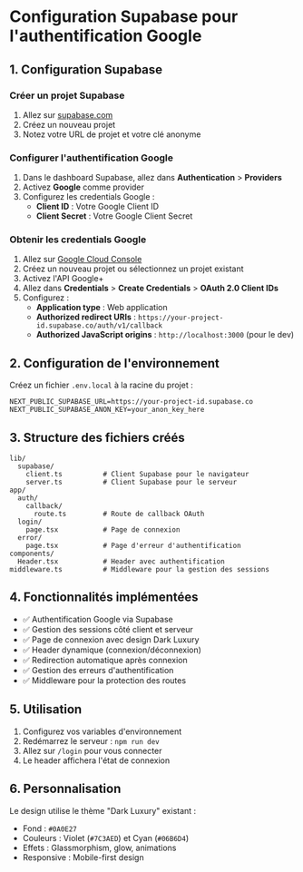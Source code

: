 # Configuration Supabase pour l'authentification Google

## 1. Configuration Supabase

### Créer un projet Supabase
1. Allez sur [supabase.com](https://supabase.com)
2. Créez un nouveau projet
3. Notez votre URL de projet et votre clé anonyme

### Configurer l'authentification Google
1. Dans le dashboard Supabase, allez dans **Authentication** > **Providers**
2. Activez **Google** comme provider
3. Configurez les credentials Google :
   - **Client ID** : Votre Google Client ID
   - **Client Secret** : Votre Google Client Secret

### Obtenir les credentials Google
1. Allez sur [Google Cloud Console](https://console.cloud.google.com)
2. Créez un nouveau projet ou sélectionnez un projet existant
3. Activez l'API Google+ 
4. Allez dans **Credentials** > **Create Credentials** > **OAuth 2.0 Client IDs**
5. Configurez :
   - **Application type** : Web application
   - **Authorized redirect URIs** : `https://your-project-id.supabase.co/auth/v1/callback`
   - **Authorized JavaScript origins** : `http://localhost:3000` (pour le dev)

## 2. Configuration de l'environnement

Créez un fichier `.env.local` à la racine du projet :

```env
NEXT_PUBLIC_SUPABASE_URL=https://your-project-id.supabase.co
NEXT_PUBLIC_SUPABASE_ANON_KEY=your_anon_key_here
```

## 3. Structure des fichiers créés

```
lib/
  supabase/
    client.ts          # Client Supabase pour le navigateur
    server.ts          # Client Supabase pour le serveur
app/
  auth/
    callback/
      route.ts         # Route de callback OAuth
  login/
    page.tsx           # Page de connexion
  error/
    page.tsx           # Page d'erreur d'authentification
components/
  Header.tsx           # Header avec authentification
middleware.ts          # Middleware pour la gestion des sessions
```

## 4. Fonctionnalités implémentées

- ✅ Authentification Google via Supabase
- ✅ Gestion des sessions côté client et serveur
- ✅ Page de connexion avec design Dark Luxury
- ✅ Header dynamique (connexion/déconnexion)
- ✅ Redirection automatique après connexion
- ✅ Gestion des erreurs d'authentification
- ✅ Middleware pour la protection des routes

## 5. Utilisation

1. Configurez vos variables d'environnement
2. Redémarrez le serveur : `npm run dev`
3. Allez sur `/login` pour vous connecter
4. Le header affichera l'état de connexion

## 6. Personnalisation

Le design utilise le thème "Dark Luxury" existant :
- Fond : `#0A0E27`
- Couleurs : Violet (`#7C3AED`) et Cyan (`#06B6D4`)
- Effets : Glassmorphism, glow, animations
- Responsive : Mobile-first design








